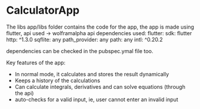 # CalculatorApp
The libs app/libs folder contains the code for the app,
the app is made using flutter,
api used -> wolframalpha api
dependencies used:
flutter:
    sdk: flutter
  http: ^1.3.0
  sqflite: any
  path_provider: any
  path: any
  intl: ^0.20.2

dependencies can be checked in the pubspec.ymal file too.

Key features of the app:
- In normal mode, it calculates and stores the result dynamically
- Keeps a history of the calculations
- Can calculate integrals, derivatives and can solve equations (through the api)
- auto-checks for a valid input, ie, user cannot enter an invalid input
